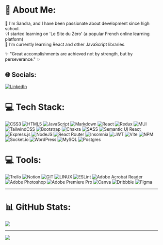 <!-- <!-- 
**Sansdraps/Sansdraps** is a ✨ _special_ ✨ repository because its `README.md` (this file) appears on your GitHub profile.

Here are some ideas to get you started:

- 🔭 I’m currently working on ...
- 🌱 I’m currently learning ...
- 👯 I’m looking to collaborate on ...
- 🤔 I’m looking for help with ...
- 💬 Ask me about ...
- 📫 How to reach me: ...
- 😄 Pronouns: ...
- ⚡ Fun fact: ...
-->

# 💫 About Me:
🌺 I'm Sandra, and I have been passionate about development since high school.  
💡I started learning on 'Le Site du Zéro' (a popular French online learning platform)  
🌱 I’m currently learning React and other JavaScript libraries.  


✨ "Great accomplishments are achieved not by strength, but by perseverance." ✨

## 🌐 Socials:
[![LinkedIn](https://img.shields.io/badge/LinkedIn-%230077B5.svg?logo=linkedin&logoColor=white)](https://www.linkedin.com/in/sandra-letessier-53a71673/) 



# 💻 Tech Stack:
![CSS3](https://img.shields.io/badge/css3-%231572B6.svg?style=plastic&logo=css3&logoColor=white) ![HTML5](https://img.shields.io/badge/html5-%23E34F26.svg?style=plastic&logo=html5&logoColor=white) ![JavaScript](https://img.shields.io/badge/javascript-%23323330.svg?style=plastic&logo=javascript&logoColor=%23F7DF1E) ![Markdown](https://img.shields.io/badge/markdown-%23000000.svg?style=plastic&logo=markdown&logoColor=white)
 ![React](https://img.shields.io/badge/react-%2320232a.svg?style=plastic&logo=react&logoColor=%2361DAFB) ![Redux](https://img.shields.io/badge/redux-%23593d88.svg?style=plastic&logo=redux&logoColor=white) 
  ![MUI](https://img.shields.io/badge/MUI-%230081CB.svg?style=plastic&logo=mui&logoColor=white) ![TailwindCSS](https://img.shields.io/badge/tailwindcss-%2338B2AC.svg?style=plastic&logo=tailwind-css&logoColor=white) ![Bootstrap](https://img.shields.io/badge/bootstrap-%238511FA.svg?style=plastic&logo=bootstrap&logoColor=white) ![Chakra](https://img.shields.io/badge/chakra-%234ED1C5.svg?style=plastic&logo=chakraui&logoColor=white) ![SASS](https://img.shields.io/badge/SASS-hotpink.svg?style=plastic&logo=SASS&logoColor=white) ![Semantic UI React](https://img.shields.io/badge/Semantic%20UI%20React-%2335BDB2.svg?style=plastic&logo=SemanticUIReact&logoColor=white)
  ![Express.js](https://img.shields.io/badge/express.js-%23404d59.svg?style=plastic&logo=express&logoColor=%2361DAFB) ![NodeJS](https://img.shields.io/badge/node.js-6DA55F?style=plastic&logo=node.js&logoColor=white) ![React Router](https://img.shields.io/badge/React_Router-CA4245?style=plastic&logo=react-router&logoColor=white)  ![Insomnia](https://img.shields.io/badge/Insomnia-black?style=plastic&logo=insomnia&logoColor=5849BE) ![JWT](https://img.shields.io/badge/JWT-black?style=plastic&logo=JSON%20web%20tokens)  ![Vite](https://img.shields.io/badge/vite-%23646CFF.svg?style=plastic&logo=vite&logoColor=white)  ![NPM](https://img.shields.io/badge/NPM-%23CB3837.svg?style=plastic&logo=npm&logoColor=white) ![Socket.io](https://img.shields.io/badge/Socket.io-black?style=plastic&logo=socket.io&badgeColor=010101) 
![WordPress](https://img.shields.io/badge/WordPress-%23117AC9.svg?style=plastic&logo=WordPress&logoColor=white) 
![MySQL](https://img.shields.io/badge/mysql-%2300000f.svg?style=plastic&logo=mysql&logoColor=white) ![Postgres](https://img.shields.io/badge/postgres-%23316192.svg?style=plastic&logo=postgresql&logoColor=white) 

# 💻 Tools:
![Trello](https://img.shields.io/badge/Trello-%23026AA7.svg?style=plastic&logo=Trello&logoColor=white) ![Notion](https://img.shields.io/badge/Notion-%23000000.svg?style=plastic&logo=notion&logoColor=white) ![GIT](https://img.shields.io/badge/Git-fc6d26?style=plastic&logo=git&logoColor=white) ![LINUX](https://img.shields.io/badge/Linux-FCC624?style=plastic&logo=linux&logoColor=black) ![ESLint](https://img.shields.io/badge/ESLint-4B3263?style=plastic&logo=eslint&logoColor=white) 
![Adobe Acrobat Reader](https://img.shields.io/badge/Adobe%20Acrobat%20Reader-EC1C24.svg?style=plastic&logo=Adobe%20Acrobat%20Reader&logoColor=white) ![Adobe Photoshop](https://img.shields.io/badge/adobe%20photoshop-%2331A8FF.svg?style=plastic&logo=adobe%20photoshop&logoColor=white) ![Adobe Premiere Pro](https://img.shields.io/badge/Adobe%20Premiere%20Pro-9999FF.svg?style=plastic&logo=Adobe%20Premiere%20Pro&logoColor=white) ![Canva](https://img.shields.io/badge/Canva-%2300C4CC.svg?style=plastic&logo=Canva&logoColor=white) ![Dribbble](https://img.shields.io/badge/Dribbble-EA4C89?style=plastic&logo=dribbble&logoColor=white) ![Figma](https://img.shields.io/badge/figma-%23F24E1E.svg?style=plastic&logo=figma&logoColor=white) 

---
# 📊 GitHub Stats:
![](https://github-readme-stats.vercel.app/api?username=Sansdraps&theme=synthwave&hide_border=false&include_all_commits=false&count_private=false)<br/>
<!-- ![](https://github-readme-stats.vercel.app/api/top-langs/?username=Sansdraps&theme=synthwave&hide_border=false&include_all_commits=false&count_private=false&layout=compact) -->
<!-- 
### 🔝 Top Contributed Repo
![](https://github-contributor-stats.vercel.app/api?username=Sansdraps&limit=5&theme=dark&combine_all_yearly_contributions=true) -->


---
[![](https://visitcount.itsvg.in/api?id=Sansdraps&icon=0&color=11)](https://visitcount.itsvg.in)

<!-- Proudly created with GPRM ( https://gprm.itsvg.in ) -->